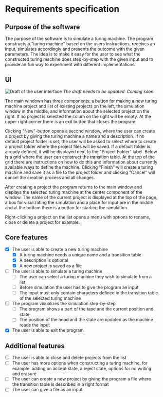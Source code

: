 # Requirements specification

## Purpose of the software
The purpose of the software is to simulate a turing machine. The program constructs a "turing machine" based on the users instructions, receives an input, simulates accordingly and presents the outcome with the given parameters. The idea is to make it easy for the user to see what the constructed turing machine does step-by-step with the given input and to provide an fun way to experiment with different implementations.

## UI
![Draft of the user interface](https://github.com/pinjaw/ot-harjoitustyo/blob/master/Documentation/UIdraft.jpg)
*The draft needs to be updated. Coming soon.*

The main windown has three components: a button for making a new turing machine project and list of existing projects on the left, the simulation window in the middle, and information about the selected project on the right. If no project is selected the colum on the right will be empty. At the upper right corner there is an exit button that closes the program.

Clicking "New"-button opens a second window, where the user can create a project by giving the turing machine a name and a description. If no default project folder is set, the user will be asked to select where to create a project folder where the project files will be saved. If a default folder is already defined, it will be displayed next to the "Project Folder" label.
Below is a grid where the user can construct the transition table. At the top of the grid there are instructions on how to do this and information about currently available ways to define the machine. Clicking "Finish" will create a turing machine and save it as a file to the project folder and clicking "Cancel" will cancel the creation process and all changes.

After creating a project the program returns to the main window and displays the selected turing machine at the center component of the window. The name of the current project is displayed at the top of the page, a box for visulizating the simulation and a place for input are in the middle and at the bottom there is a button for starting the simulation.

Right-clicking a project on the list opens a menu with options to rename, close or delete a project for example.

## Core features
- [x] The user is able to create a new turing machine
  - [x] A turing machine needs a unique name and a transition table
  - [x] A description is optional
  - [x] A new project is saved as a file
- [ ] The user is able to simulate a turing machine
  - [ ] The user can select a turing machine they wish to simulate from a list
  - [ ] Before simulation the user has to give the program an input
  - [ ] The input must only contain characters defined in the transition table of the selected turing machine
- [ ] The program visualizes the simulation step-by-step
  - [ ] The program shows a part of the tape and the current position and state
  - [ ] The position of the head and the state are updated as the machine reads the input
- [x] The user is able to exit the program

## Additional features
- [ ] The user is able to close and delete projects from the list
- [ ] The user has more options when constructing a turing machine, for example: adding an accept state, a reject state, options for no writing and erasure
- [ ] The user can create a new project by giving the program a file where the transition table is described in a right format
- [ ] The user can give a file as an input
